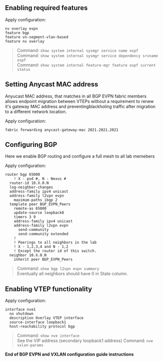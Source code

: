 
## Enabling required features

Apply configuration:
```
nv overlay evpn
feature bgp
feature vn-segment-vlan-based
feature nv overlay
```

> Command: `show system internal sysmgr service name ospf`  
> Command: `show system internal sysmgr service dependency srvname ospf`  
> Command: `show system internal feature-mgr feature ospf current status`  

## Setting Anycast MAC address

Anyucast MAC address, that matches in all BGP EVPN fabric members allows endpoint migration between VTEPs without a requirement to renew it's gateway MAC address and preventingblackholing traffic after migration to a different network location.  

Apply configuration:
```
fabric forwarding anycast-gateway-mac 2021.2021.2021
```

## Configuring BGP

Here we enable BGP routing and configure a full mesh to all lab memebers

Apply configuration:
```
router bgp 65000
    ! X - pod #, N - Nexus #
  router-id 10.X.0.N
  log-neighbor-changes
  address-family ipv4 unicast
  address-family l2vpn evpn
    maximum-paths ibgp 2
  template peer BGP_EVPN_Peers
    remote-as 65000
    update-source loopback0
    timers 3 9
    address-family ipv4 unicast
    address-family l2vpn evpn
      send-community
      send-community extended
    !
    ! Peerings to all neighbors in the lab
    ! X - 1,2,3,4 and N - 1,2
    ! Except the router id of this switch.
  neighbor 10.X.0.N
    inherit peer BGP_EVPN_Peers
```

> Command: `show bgp l2vpn evpn summary`  
Eventually all neighbors should have 0 in State column.

## Enabling VTEP functionality

Apply configuration:
```
interface nve1
  no shutdown
  description Overlay VTEP interface
  source-interface loopback1
  host-reachability protocol bgp
```

> Command: `show nve interface`  
See the VIP address (secondary loopback1 address)
> Command: `nve vxlan-params`  

**End of BGP EVPN and VXLAN configuration guide instructions**